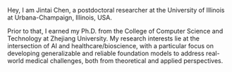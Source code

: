 Hey, I am Jintai Chen, a postdoctoral researcher at the University of Illinois at Urbana-Champaign, Illinois, USA. 

Prior to that, I earned my Ph.D. from the College of Computer Science and Technology at Zhejiang University. My research interests lie at the intersection of AI and healthcare/bioscience, with a particular focus on developing generalizable and reliable foundation models to address real-world medical challenges, both from theoretical and applied perspectives.

<!-- Before that, I graduated with a Ph.D. degree from the College of Computer Science and Technology, Zhejiang University. 
I am broadly fascinated by the intersection of AI and healthcare/bioscience, especially the field of AI for healthcare (<span style="color:#D70761">AI4H</span>), with a specific emphasis on designing machine learning algorithms informed by medical knowledge and utilizing machine learning for uncovering insights in medical data. My research extensively delves into various facets including AI for medical imaging analysis (<span style="color:#8866FF;">AI4MIA</span>), AI for electrocardiograms (<span style="color:RoyalBlue">AI4ECG</span>), AI for EHR table analysis (<span style="color:orange;">AI4Table</span>), and AI for clinical trials (<span style="color:SeaGreen">AI4CT</span>). My methodological interests revolve around deep tabular models, generative AI for digital twin creation, and exploring deep learning approaches tailored for scenarios with limited data availability. --> 

<!-- I have published over 30 papers on top international AI conferences and top AI4Healthcare conferences/ journals.-->
<!-- that manages to parse objects/ concepts into part-whole hierarchy for better understanding and to explore to implant parse trees into a neural network. The insights on <span style="color:SeaGreen">PHL</span> inspired my researches on  -->
<!-- <span style="color:RoyalBlue">neural network architecture design (NN-D)</span>, and <span style="color:#8866FF;">computer vision (CV)</span>.-->
<!-- , and <span style="color:#D70761;">AI4H</span>.  -->
<!-- in top international AI conferences such as ICML, CVPR, and AAAI, -->
<!-- presenting advanced AI technologies 
and more than 10 papers in  such as MICCAI and TMI.-->
<!-- involving ECG data processing, medical image analysis, and medical examination result (represented in tables) analysis. -->
<!-- I was honored with the *National Scholarship of China* in 2015 and 2021, and won the *Tencent Doctoral Scholarship* in 2021, the *Huawei Fundamental Research Scholarship* in 2022. I am the core member of our team participating MICCAI competitions, and we won <span style="color:red">the 1-st place</span> in the Challenge of Signet Ring Cell Detection and in the Challenge of Organ-At-Risk Segmentation from Chest CT Scans, and <span style="color:red">the 2-nd place</span> in the Challenge of Colonoscopy Tissue Segmentation. -->

<!-- I am an amateur snooker player and a big fan of [Ronnie O'Sullivan](https://en.wikipedia.org/wiki/Ronnie_O%27Sullivan), and I also enjoy painting in my leisure time. -->

